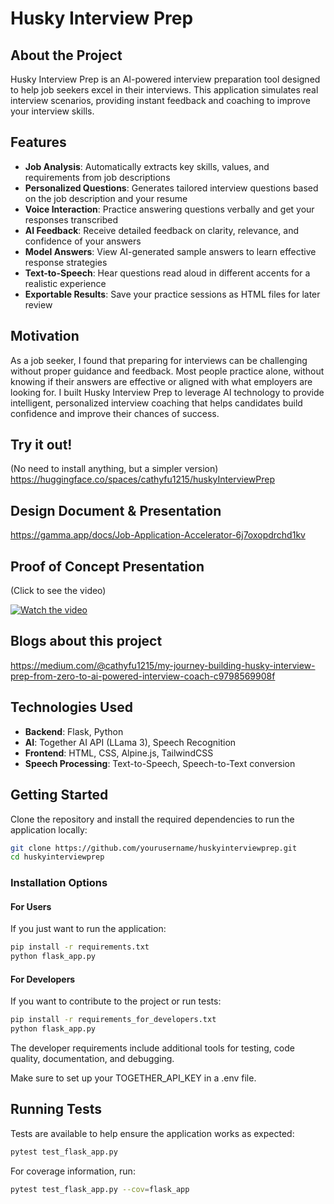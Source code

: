 # Husky Interview Prep


## About the Project

Husky Interview Prep is an AI-powered interview preparation tool designed to help job seekers excel in their interviews. This application simulates real interview scenarios, providing instant feedback and coaching to improve your interview skills.

## Features

- **Job Analysis**: Automatically extracts key skills, values, and requirements from job descriptions
- **Personalized Questions**: Generates tailored interview questions based on the job description and your resume
- **Voice Interaction**: Practice answering questions verbally and get your responses transcribed
- **AI Feedback**: Receive detailed feedback on clarity, relevance, and confidence of your answers
- **Model Answers**: View AI-generated sample answers to learn effective response strategies
- **Text-to-Speech**: Hear questions read aloud in different accents for a realistic experience
- **Exportable Results**: Save your practice sessions as HTML files for later review

## Motivation

As a job seeker, I found that preparing for interviews can be challenging without proper guidance and feedback. Most people practice alone, without knowing if their answers are effective or aligned with what employers are looking for. I built Husky Interview Prep to leverage AI technology to provide intelligent, personalized interview coaching that helps candidates build confidence and improve their chances of success.

## Try it out!
(No need to install anything, but a simpler version)
https://huggingface.co/spaces/cathyfu1215/huskyInterviewPrep

## Design Document & Presentation

https://gamma.app/docs/Job-Application-Accelerator-6j7oxopdrchd1kv

## Proof of Concept Presentation
(Click to see the video)

[![Watch the video](https://img.youtube.com/vi/iYD9pknqTcg/maxresdefault.jpg)](https://www.youtube.com/watch?v=iYD9pknqTcg)

## Blogs about this project
https://medium.com/@cathyfu1215/my-journey-building-husky-interview-prep-from-zero-to-ai-powered-interview-coach-c9798569908f

## Technologies Used

- **Backend**: Flask, Python
- **AI**: Together AI API (LLama 3), Speech Recognition
- **Frontend**: HTML, CSS, Alpine.js, TailwindCSS
- **Speech Processing**: Text-to-Speech, Speech-to-Text conversion

## Getting Started

Clone the repository and install the required dependencies to run the application locally:

```bash
git clone https://github.com/yourusername/huskyinterviewprep.git
cd huskyinterviewprep
```

### Installation Options

#### For Users
If you just want to run the application:

```bash
pip install -r requirements.txt
python flask_app.py
```

#### For Developers
If you want to contribute to the project or run tests:

```bash
pip install -r requirements_for_developers.txt
python flask_app.py
```

The developer requirements include additional tools for testing, code quality, documentation, and debugging.

Make sure to set up your TOGETHER_API_KEY in a .env file.

## Running Tests

Tests are available to help ensure the application works as expected:

```bash
pytest test_flask_app.py
```

For coverage information, run:

```bash
pytest test_flask_app.py --cov=flask_app
```

